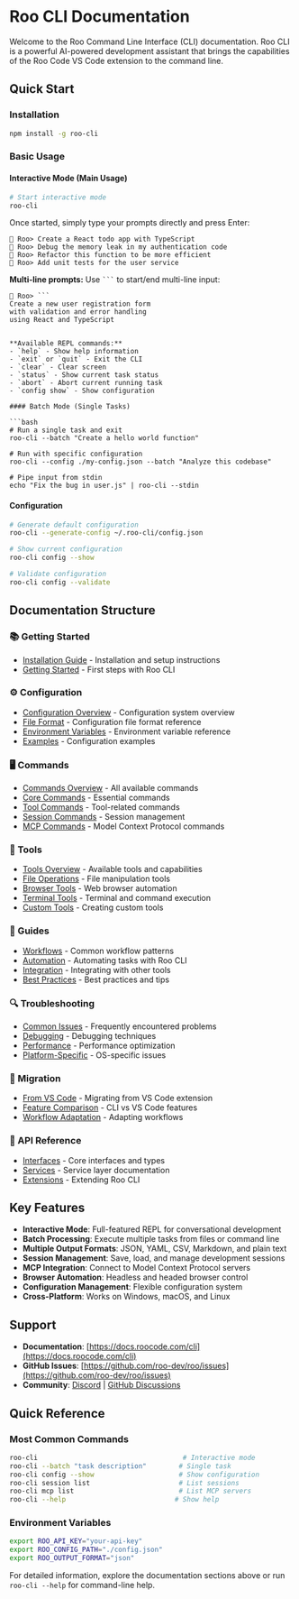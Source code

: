 # Roo CLI Documentation

Welcome to the Roo Command Line Interface (CLI) documentation. Roo CLI is a powerful AI-powered development assistant that brings the capabilities of the Roo Code VS Code extension to the command line.

## Quick Start

### Installation

```bash
npm install -g roo-cli
```

### Basic Usage

#### Interactive Mode (Main Usage)

```bash
# Start interactive mode
roo-cli
```

Once started, simply type your prompts directly and press Enter:

```
🤖 Roo> Create a React todo app with TypeScript
🤖 Roo> Debug the memory leak in my authentication code
🤖 Roo> Refactor this function to be more efficient
🤖 Roo> Add unit tests for the user service
```

**Multi-line prompts:** Use ` ``` ` to start/end multi-line input:

````
🤖 Roo> ```
Create a new user registration form
with validation and error handling
using React and TypeScript
````

````

**Available REPL commands:**
- `help` - Show help information
- `exit` or `quit` - Exit the CLI
- `clear` - Clear screen
- `status` - Show current task status
- `abort` - Abort current running task
- `config show` - Show configuration

#### Batch Mode (Single Tasks)

```bash
# Run a single task and exit
roo-cli --batch "Create a hello world function"

# Run with specific configuration
roo-cli --config ./my-config.json --batch "Analyze this codebase"

# Pipe input from stdin
echo "Fix the bug in user.js" | roo-cli --stdin
````

#### Configuration

```bash
# Generate default configuration
roo-cli --generate-config ~/.roo-cli/config.json

# Show current configuration
roo-cli config --show

# Validate configuration
roo-cli config --validate
```

## Documentation Structure

### 📚 Getting Started

- [Installation Guide](./installation.md) - Installation and setup instructions
- [Getting Started](./getting-started.md) - First steps with Roo CLI

### ⚙️ Configuration

- [Configuration Overview](./configuration/overview.md) - Configuration system overview
- [File Format](./configuration/file-format.md) - Configuration file format reference
- [Environment Variables](./configuration/environment-variables.md) - Environment variable reference
- [Examples](./configuration/examples.md) - Configuration examples

### 🖥️ Commands

- [Commands Overview](./commands/overview.md) - All available commands
- [Core Commands](./commands/core-commands.md) - Essential commands
- [Tool Commands](./commands/tool-commands.md) - Tool-related commands
- [Session Commands](./commands/session-commands.md) - Session management
- [MCP Commands](./commands/mcp-commands.md) - Model Context Protocol commands

### 🔧 Tools

- [Tools Overview](./tools/overview.md) - Available tools and capabilities
- [File Operations](./tools/file-operations.md) - File manipulation tools
- [Browser Tools](./tools/browser-tools.md) - Web browser automation
- [Terminal Tools](./tools/terminal-tools.md) - Terminal and command execution
- [Custom Tools](./tools/custom-tools.md) - Creating custom tools

### 📖 Guides

- [Workflows](./guides/workflows.md) - Common workflow patterns
- [Automation](./guides/automation.md) - Automating tasks with Roo CLI
- [Integration](./guides/integration.md) - Integrating with other tools
- [Best Practices](./guides/best-practices.md) - Best practices and tips

### 🔍 Troubleshooting

- [Common Issues](./troubleshooting/common-issues.md) - Frequently encountered problems
- [Debugging](./troubleshooting/debugging.md) - Debugging techniques
- [Performance](./troubleshooting/performance.md) - Performance optimization
- [Platform-Specific](./troubleshooting/platform-specific.md) - OS-specific issues

### 🚀 Migration

- [From VS Code](./migration/from-vscode.md) - Migrating from VS Code extension
- [Feature Comparison](./migration/feature-comparison.md) - CLI vs VS Code features
- [Workflow Adaptation](./migration/workflow-adaptation.md) - Adapting workflows

### 🔌 API Reference

- [Interfaces](./api/interfaces.md) - Core interfaces and types
- [Services](./api/services.md) - Service layer documentation
- [Extensions](./api/extensions.md) - Extending Roo CLI

## Key Features

- **Interactive Mode**: Full-featured REPL for conversational development
- **Batch Processing**: Execute multiple tasks from files or command line
- **Multiple Output Formats**: JSON, YAML, CSV, Markdown, and plain text
- **Session Management**: Save, load, and manage development sessions
- **MCP Integration**: Connect to Model Context Protocol servers
- **Browser Automation**: Headless and headed browser control
- **Configuration Management**: Flexible configuration system
- **Cross-Platform**: Works on Windows, macOS, and Linux

## Support

- **Documentation**: [https://docs.roocode.com/cli](https://docs.roocode.com/cli)
- **GitHub Issues**: [https://github.com/roo-dev/roo/issues](https://github.com/roo-dev/roo/issues)
- **Community**: [Discord](https://discord.gg/roo) | [GitHub Discussions](https://github.com/roo-dev/roo/discussions)

## Quick Reference

### Most Common Commands

```bash
roo-cli                                    # Interactive mode
roo-cli --batch "task description"        # Single task
roo-cli config --show                     # Show configuration
roo-cli session list                      # List sessions
roo-cli mcp list                          # List MCP servers
roo-cli --help                           # Show help
```

### Environment Variables

```bash
export ROO_API_KEY="your-api-key"
export ROO_CONFIG_PATH="./config.json"
export ROO_OUTPUT_FORMAT="json"
```

For detailed information, explore the documentation sections above or run `roo-cli --help` for command-line help.
